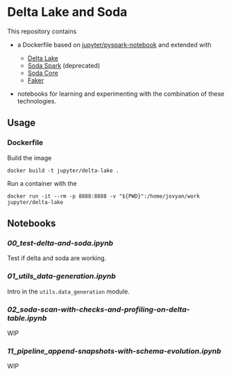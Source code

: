 # Delta Lake and Soda 

This repository contains

* a Dockerfile based on [jupyter/pyspark-notebook](https://jupyter-docker-stacks.readthedocs.io/en/latest/using/selecting.html#jupyter-pyspark-notebook) and extended with
  * [Delta Lake](https://docs.delta.io/latest/index.html)
  * [Soda Spark](https://docs.soda.io/soda-spark/install-and-use.html) (deprecated)
  * [Soda Core](https://docs.soda.io/soda-core/overview-main.html)
  * [Faker](https://faker.readthedocs.io/en/master/)

* notebooks for learning and experimenting with the combination of these technologies.



## Usage



### Dockerfile

Build the image
```
docker build -t jupyter/delta-lake .
```

Run a container with the 
```
docker run -it --rm -p 8888:8888 -v "${PWD}":/home/jovyan/work jupyter/delta-lake
```



## Notebooks



### *00_test-delta-and-soda.ipynb*

Test if delta and soda are working. 



### *01_utils_data-generation.ipynb*

Intro in the `utils.data_generation` module.



### *02_soda-scan-with-checks-and-profiling-on-delta-table.ipynb*

WIP



### *11_pipeline_append-snapshots-with-schema-evolution.ipynb*

WIP
